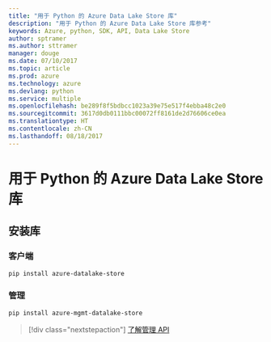 ```yaml
---
title: "用于 Python 的 Azure Data Lake Store 库"
description: "用于 Python 的 Azure Data Lake Store 库参考"
keywords: Azure, python, SDK, API, Data Lake Store
author: sptramer
ms.author: sttramer
manager: douge
ms.date: 07/10/2017
ms.topic: article
ms.prod: azure
ms.technology: azure
ms.devlang: python
ms.service: multiple
ms.openlocfilehash: be289f8f5bdbcc1023a39e75e517f4ebba48c2e0
ms.sourcegitcommit: 3617d0db0111bbc00072ff8161de2d76606ce0ea
ms.translationtype: HT
ms.contentlocale: zh-CN
ms.lasthandoff: 08/18/2017
---
```

# <a name="azure-data-lake-store-libraries-for-python"></a>用于 Python 的 Azure Data Lake Store 库

## <a name="install-the-libraries"></a>安装库
### <a name="client"></a>客户端

```bash
pip install azure-datalake-store
```

### <a name="management"></a>管理

```bash
pip install azure-mgmt-datalake-store
```
> [!div class="nextstepaction"]
> [了解管理 API](/python/api/overview/azure/datalakestore/managementlibrary)
